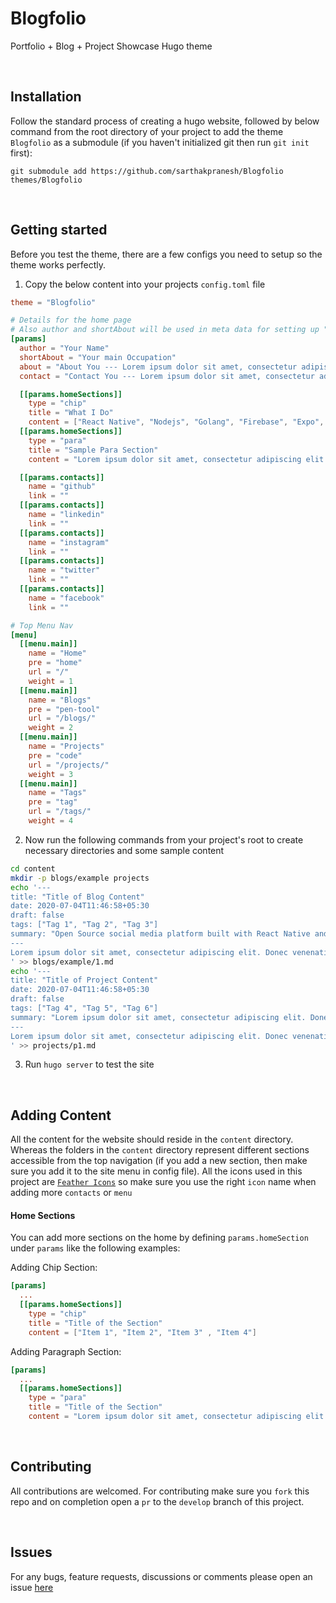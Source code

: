 # Blogfolio
Portfolio + Blog + Project Showcase Hugo theme

<br>

## Installation 
Follow the standard process of creating a hugo website, followed by below command from 
the root directory of your project to add the theme `Blogfolio` as a submodule (if you haven't initialized git then run `git init` first):

```git
git submodule add https://github.com/sarthakpranesh/Blogfolio themes/Blogfolio
```


<br>

## Getting started 
Before you test the theme, there are a few configs you need to setup so the 
theme works perfectly.

1. Copy the below content into your projects `config.toml` file
```toml
theme = "Blogfolio"

# Details for the home page
# Also author and shortAbout will be used in meta data for setting up "application-name" and "description"
[params]
  author = "Your Name"
  shortAbout = "Your main Occupation"
  about = "About You --- Lorem ipsum dolor sit amet, consectetur adipiscing elit. Donec venenatis tincidunt nisi ut posuere. Cras in fermentum elit, eleifend rutrum lectus. Suspendisse elementum finibus erat, sit amet commodo arcu ornare ac. Aliquam et mauris eget odio facilisis dapibus."
  contact = "Contact You --- Lorem ipsum dolor sit amet, consectetur adipiscing elit. Donec venenatis tincidunt nisi ut posuere. Cras in fermentum elit, eleifend rutrum lectus. Suspendisse elementum finibus erat, sit amet commodo arcu ornare ac. Aliquam et mauris eget odio facilisis dapibus."

  [[params.homeSections]]
    type = "chip"
    title = "What I Do"
    content = ["React Native", "Nodejs", "Golang", "Firebase", "Expo", "Mongo Atlas", "Python", "Mininet", "HTML5", "C", "C++", "Java", "Electron", "Blogging", "Planting"]
  [[params.homeSections]]
    type = "para"
    title = "Sample Para Section"
    content = "Lorem ipsum dolor sit amet, consectetur adipiscing elit. Donec venenatis tincidunt nisi ut posuere. Cras in fermentum elit, eleifend rutrum lectus. Suspendisse elementum finibus erat, sit amet commodo arcu ornare ac. Aliquam et mauris eget odio facilisis dapibus."

  [[params.contacts]]
    name = "github"
    link = ""
  [[params.contacts]]
    name = "linkedin"
    link = ""
  [[params.contacts]]
    name = "instagram"
    link = ""
  [[params.contacts]]
    name = "twitter"
    link = ""
  [[params.contacts]]
    name = "facebook"
    link = ""

# Top Menu Nav
[menu]
  [[menu.main]]
    name = "Home"
    pre = "home"
    url = "/"
    weight = 1
  [[menu.main]]
    name = "Blogs"
    pre = "pen-tool"
    url = "/blogs/"
    weight = 2
  [[menu.main]]
    name = "Projects"
    pre = "code"
    url = "/projects/"
    weight = 3
  [[menu.main]]
    name = "Tags"
    pre = "tag"
    url = "/tags/"
    weight = 4
```

2. Now run the following commands from your project's root to create necessary directories and some sample content
```bash
cd content
mkdir -p blogs/example projects
echo '---
title: "Title of Blog Content"
date: 2020-07-04T11:46:58+05:30
draft: false
tags: ["Tag 1", "Tag 2", "Tag 3"]
summary: "Open Source social media platform built with React Native and Firebase. Uses Google OAuth and Hermes JavaScript engine while providing intuitive design inspired by Instagram and application size of just 9 MB. It provides users the ability to create their own communities based on common interests, affiliations, etc."
---
Lorem ipsum dolor sit amet, consectetur adipiscing elit. Donec venenatis tincidunt nisi ut posuere. Cras in fermentum elit, eleifend rutrum lectus. Suspendisse elementum finibus erat, sit amet commodo arcu ornare ac. Aliquam et mauris eget odio facilisis dapibus.
' >> blogs/example/1.md
echo '---
title: "Title of Project Content"
date: 2020-07-04T11:46:58+05:30
draft: false
tags: ["Tag 4", "Tag 5", "Tag 6"]
summary: "Lorem ipsum dolor sit amet, consectetur adipiscing elit. Donec venenatis tincidunt nisi ut posuere. Cras in fermentum elit, eleifend rutrum lectus. Suspendisse elementum finibus erat, sit amet commodo arcu ornare ac. Aliquam et mauris eget odio facilisis dapibus."
---
Lorem ipsum dolor sit amet, consectetur adipiscing elit. Donec venenatis tincidunt nisi ut posuere. Cras in fermentum elit, eleifend rutrum lectus. Suspendisse elementum finibus erat, sit amet commodo arcu ornare ac. Aliquam et mauris eget odio facilisis dapibus.
' >> projects/p1.md
```

3. Run `hugo server` to test the site

<br>

## Adding Content
All the content for the website should reside in the `content` directory. Whereas the folders in the `content` directory represent different sections accessible from the top navigation (if you add a new section, then make sure you add it to the site menu in config file). All the icons used in this project are [`Feather Icons`](https://feathericons.com) so make sure you use the right `icon` name when adding more `contacts` or `menu`

#### Home Sections
You can add more sections on the home by defining `params.homeSection` under `params` like the following examples:

Adding Chip Section:
```toml
[params]
  ...
  [[params.homeSections]]
    type = "chip"
    title = "Title of the Section"
    content = ["Item 1", "Item 2", "Item 3" , "Item 4"]
```
Adding Paragraph Section:
```toml
[params]
  ...
  [[params.homeSections]]
    type = "para"
    title = "Title of the Section"
    content = "Lorem ipsum dolor sit amet, consectetur adipiscing elit. Donec venenatis tincidunt nisi ut posuere. Cras in fermentum elit, eleifend rutrum lectus. Suspendisse elementum finibus erat, sit amet commodo arcu ornare ac. Aliquam et mauris eget odio facilisis dapibus."
```

<br>

## Contributing
All contributions are welcomed. For contributing make sure you `fork` this repo and on completion open a `pr` to the `develop` branch of this project.

<br>

## Issues
For any bugs, feature requests, discussions or comments please open an issue [here](https://github.com/sarthakpranesh/Blogfolio/issues)
